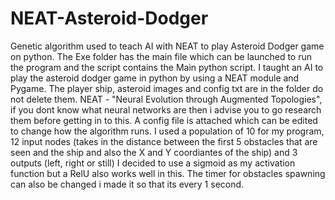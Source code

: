 # NEAT-Asteroid-Dodger
Genetic algorithm used to teach AI with NEAT to play Asteroid Dodger game on python.
The Exe folder has the main file which can be launched to run the program and the script contains the Main python script.
I taught an AI to play the asteroid dodger game in python by using a NEAT module and Pygame.
The player ship, asteroid images and config txt are in the folder do not delete them.
NEAT - "Neural Evolution through Augmented Topologies", if you dont know what neural networks are then i advise you to go research them before getting in to this.
A config file is attached which can be edited to change how the algorithm runs.
I used a population of 10 for my program, 12 input nodes (takes in the distance between the first 5 obstacles that are seen and the ship and also the X and Y coordiantes of the ship) and 3 outputs (left, right or still)
I decided to use a sigmoid as my activation function but a RelU also works well in this.
The timer for obstacles spawning can also be changed i made it so that its every 1 second.
